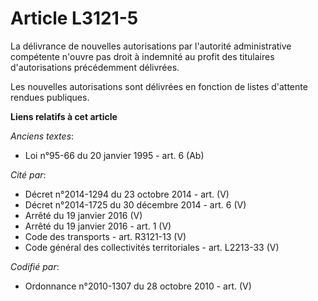 # Article L3121-5

La délivrance de nouvelles autorisations par l'autorité administrative compétente n'ouvre pas droit à indemnité au profit des
titulaires d'autorisations précédemment délivrées.

Les nouvelles autorisations sont délivrées en fonction de listes d'attente rendues publiques.

**Liens relatifs à cet article**

_Anciens textes_:

  - Loi n°95-66 du 20 janvier 1995 - art. 6 (Ab)

_Cité par_:

  - Décret n°2014-1294 du 23 octobre 2014 - art. (V)
  - Décret n°2014-1725 du 30 décembre 2014 - art. 6 (V)
  - Arrêté du 19 janvier 2016 (V)
  - Arrêté du 19 janvier 2016 - art. 1 (V)
  - Code des transports - art. R3121-13 (V)
  - Code général des collectivités territoriales - art. L2213-33 (V)

_Codifié par_:

  - Ordonnance n°2010-1307 du 28 octobre 2010 - art. (V)
